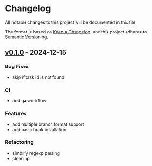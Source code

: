 # Changelog

All notable changes to this project will be documented in this file.

The format is based on [Keep a Changelog][],
and this project adheres to [Semantic Versioning][].


## [v0.1.0](https://github.com/mishamyrt/ticketeer/releases/tag/v0.1.0) - 2024-12-15
### Bug Fixes
- skip if task id is not found

### CI
- add qa workflow

### Features
- add multiple branch format support
- add basic hook installation

### Refactoring
- simplify regexp parsing
- clean up

[keep a changelog]: https://keepachangelog.com/en/1.0.0/
[semantic versioning]: https://semver.org/spec/v2.0.0.html
[Unreleased]: https://github.com/mishamyrt/ticketeer/compare/v0.1.0...HEAD

